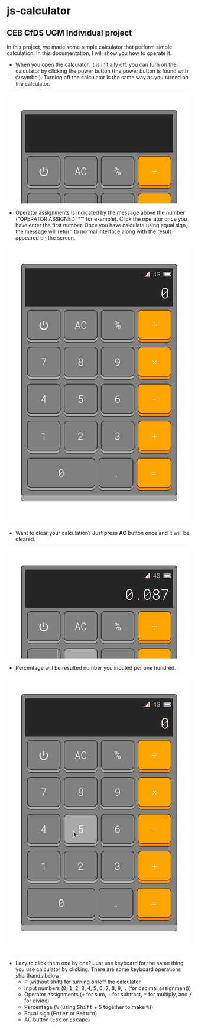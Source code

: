 # js-calculator
## CEB CfDS UGM Individual project

In this project, we made some simple calculator that perform simple calculation. In this documentation, I will show you how to operate it.

- When you open the calculator, it is initially off. you can turn on the calculator by clicking the power button (the power button is found with &#x23fb; symbol). Turning off the calculator is the same way as you turned on the calculator.

![turning on/off the calculator](src/out1.gif)

- Operator assignments is indicated by the message above the number ("OPERATOR ASSIGNED '\*'" for example). Click the operator once you have enter the first number. Once you have calculate using equal sign, the message will return to normal interface along with the result appeared on the screen.

![operator assignments](src/out2.gif)

- Want to clear your calculation? Just press **AC** button once and it will be cleared.

![all clear](src/out3.gif)

- Percentage will be resulted number you inputed per one hundred.

![percentage](src/out4.gif)

- Lazy to click them one by one? Just use keyboard for the same thing you use calculator by clicking. There are some keyboard operations shorthands below:
	- <kbd>P</kbd> (without shift) for turning on/off the calculator
	- Input numbers (<kbd>0</kbd>, <kbd>1</kbd>, <kbd>2</kbd>, <kbd>3</kbd>, <kbd>4</kbd>, <kbd>5</kbd>, <kbd>6</kbd>, <kbd>7</kbd>, <kbd>8</kbd>, <kbd>9</kbd>, <kbd>.</kbd> (for decimal assignment))
	- Operator assignments (<kbd>+</kbd> for sum, <kbd>-</kbd> for subtract, <kbd>\*</kbd> for multiply, and <kbd>/</kbd> for divide)
	- Percentage (<kbd>%</kbd> (using <kbd>Shift</kbd> + <kbd>5</kbd> together to make <kbd>%</kbd>))
	- Equal sign (<kbd>Enter</kbd> or <kbd>Return</kbd>)
	- AC button (<kbd>Esc</kbd> or <kbd>Escape</kbd>)